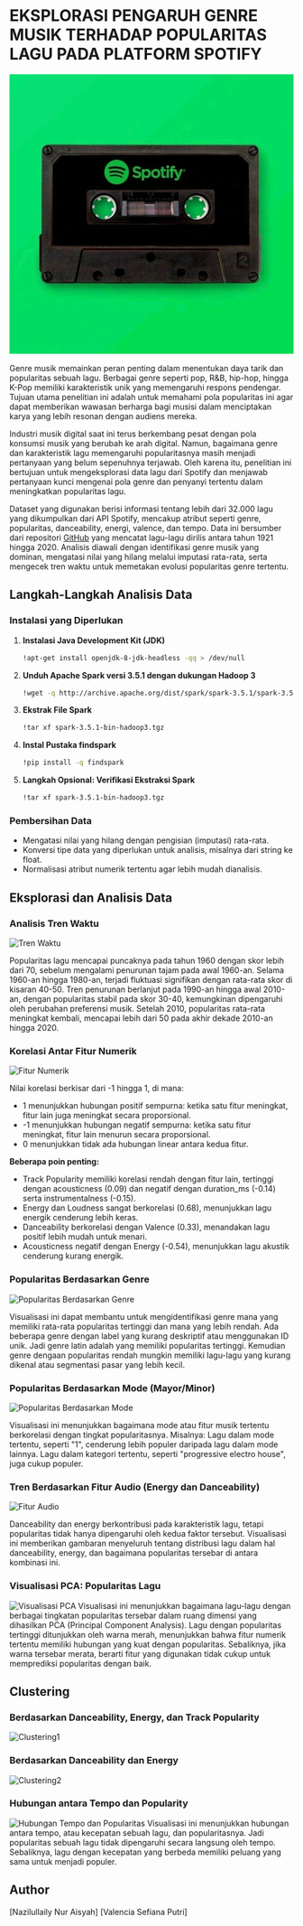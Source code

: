 # **EKSPLORASI PENGARUH GENRE MUSIK TERHADAP POPULARITAS LAGU PADA PLATFORM SPOTIFY**

![Spotify](assets/Spotify.jpg)

Genre musik memainkan peran penting dalam menentukan daya tarik dan popularitas sebuah lagu. Berbagai genre seperti pop, R&B, hip-hop, hingga K-Pop memiliki karakteristik unik yang memengaruhi respons pendengar. Tujuan utama penelitian ini adalah untuk memahami pola popularitas ini agar dapat memberikan wawasan berharga bagi musisi dalam menciptakan karya yang lebih resonan dengan audiens mereka.

Industri musik digital saat ini terus berkembang pesat dengan pola konsumsi musik yang berubah ke arah digital. Namun, bagaimana genre dan karakteristik lagu memengaruhi popularitasnya masih menjadi pertanyaan yang belum sepenuhnya terjawab. Oleh karena itu, penelitian ini bertujuan untuk mengeksplorasi data lagu dari Spotify dan menjawab pertanyaan kunci mengenai pola genre dan penyanyi tertentu dalam meningkatkan popularitas lagu.

Dataset yang digunakan berisi informasi tentang lebih dari 32.000 lagu yang dikumpulkan dari API Spotify, mencakup atribut seperti genre, popularitas, danceability, energi, valence, dan tempo. Data ini bersumber dari repositori [GitHub](https://github.com/rfordatascience/tidytuesday/blob/master/data/2020/2020-01-21/readme.md) yang mencatat lagu-lagu dirilis antara tahun 1921 hingga 2020. Analisis diawali dengan identifikasi genre musik yang dominan, mengatasi nilai yang hilang melalui imputasi rata-rata, serta mengecek tren waktu untuk memetakan evolusi popularitas genre tertentu.

## **Langkah-Langkah Analisis Data**
### **Instalasi yang Diperlukan**
1. **Instalasi Java Development Kit (JDK)**
    ```bash
    !apt-get install openjdk-8-jdk-headless -qq > /dev/null
    ```
2. **Unduh Apache Spark versi 3.5.1 dengan dukungan Hadoop 3**
    ```bash
    !wget -q http://archive.apache.org/dist/spark/spark-3.5.1/spark-3.5.1-bin-hadoop3.tgz
    ```
3. **Ekstrak File Spark**
    ```bash
    !tar xf spark-3.5.1-bin-hadoop3.tgz
    ```
4. **Instal Pustaka findspark**
    ```bash
    !pip install -q findspark
    ```
5. **Langkah Opsional: Verifikasi Ekstraksi Spark**
   ```bash
   !tar xf spark-3.5.1-bin-hadoop3.tgz
    ```
### **Pembersihan Data**
- Mengatasi nilai yang hilang dengan pengisian (imputasi) rata-rata.
- Konversi tipe data yang diperlukan untuk analisis, misalnya dari string ke float.
- Normalisasi atribut numerik tertentu agar lebih mudah dianalisis.

## **Eksplorasi dan Analisis Data**
### **Analisis Tren Waktu**
![Tren Waktu](assets/Tren@20Waktu.png)

Popularitas lagu mencapai puncaknya pada tahun 1960 dengan skor lebih dari 70, sebelum mengalami penurunan tajam pada awal 1960-an. Selama 1960-an hingga 1980-an, terjadi fluktuasi signifikan dengan rata-rata skor di kisaran 40-50. Tren penurunan berlanjut pada 1990-an hingga awal 2010-an, dengan popularitas stabil pada skor 30-40, kemungkinan dipengaruhi oleh perubahan preferensi musik. Setelah 2010, popularitas rata-rata meningkat kembali, mencapai lebih dari 50 pada akhir dekade 2010-an hingga 2020.

### **Korelasi Antar Fitur Numerik**
![Fitur Numerik](assets/Korelasi@20Antar@20Fitur@20Numerik.png)

Nilai korelasi berkisar dari -1 hingga 1, di mana:
- 1 menunjukkan hubungan positif sempurna: ketika satu fitur meningkat, fitur lain juga meningkat secara proporsional.
- -1 menunjukkan hubungan negatif sempurna: ketika satu fitur meningkat, fitur lain menurun secara proporsional.
- 0 menunjukkan tidak ada hubungan linear antara kedua fitur.

**Beberapa poin penting:**
- Track Popularity memiliki korelasi rendah dengan fitur lain, tertinggi dengan acousticness (0.09) dan negatif dengan duration_ms (-0.14) serta instrumentalness (-0.15).
- Energy dan Loudness sangat berkorelasi (0.68), menunjukkan lagu energik cenderung lebih keras.
- Danceability berkorelasi dengan Valence (0.33), menandakan lagu positif lebih mudah untuk menari.
- Acousticness negatif dengan Energy (-0.54), menunjukkan lagu akustik cenderung kurang energik.

### **Popularitas Berdasarkan Genre**
![Popularitas Berdasarkan Genre](assets/Popularitas@20Berdasarkan@20Genre.png)

Visualisasi ini dapat membantu untuk mengidentifikasi genre mana yang memiliki rata-rata popularitas tertinggi dan mana yang lebih rendah. Ada beberapa genre dengan label yang kurang deskriptif atau menggunakan ID unik.
Jadi genre latin adalah yang memiliki popularitas tertinggi. Kemudian genre dengaan popularitas rendah mungkin memiliki lagu-lagu yang kurang dikenal atau segmentasi pasar yang lebih kecil.

### **Popularitas Berdasarkan Mode (Mayor/Minor)**
![Popularitas Berdasarkan Mode](assets/Popularitas@20Berdasarkan@20Mode.png)

Visualisasi ini menunjukkan bagaimana mode atau fitur musik tertentu berkorelasi dengan tingkat popularitasnya. Misalnya: Lagu dalam mode tertentu, seperti "1", cenderung lebih populer daripada lagu dalam mode lainnya. Lagu dalam kategori tertentu, seperti "progressive electro house", juga cukup populer.

### **Tren Berdasarkan Fitur Audio (Energy dan Danceability)**
![Fitur Audio](assets/Tren@20Berdasarkan@20Fitur@20Audio.png)

Danceability dan energy berkontribusi pada karakteristik lagu, tetapi popularitas tidak hanya dipengaruhi oleh kedua faktor tersebut. Visualisasi ini memberikan gambaran menyeluruh tentang distribusi lagu dalam hal danceability, energy, dan bagaimana popularitas tersebar di antara kombinasi ini.

### **Visualisasi PCA: Popularitas Lagu**
![Visualisasi PCA](assets/Visualisasi@20PCA.png)
Visualisasi ini menunjukkan bagaimana lagu-lagu dengan berbagai tingkatan popularitas tersebar dalam ruang dimensi yang dihasilkan PCA (Principal Component Analysis). Lagu dengan popularitas tertinggi ditunjukkan oleh warna merah, menunjukkan bahwa fitur numerik tertentu memiliki hubungan yang kuat dengan popularitas. Sebaliknya, jika warna tersebar merata, berarti fitur yang digunakan tidak cukup untuk memprediksi popularitas dengan baik.

## **Clustering**
### **Berdasarkan Danceability, Energy, dan Track Popularity**
![Clustering1](assets/Clustering@20Berdasarkan@20danceability,@20energy,@20dan@20popularitas.png)
### **Berdasarkan Danceability dan Energy**
![Clustering2](assets/Clustering@20Berdasarkan@20Danceability@20dan@20Energy.png)
### **Hubungan antara Tempo dan Popularity**
![Hubungan Tempo dan Popularitas](assets/Hubungan@20antara@20Tempo@20dan@20Popularitas.png)
Visualisasi ini menunjukkan hubungan antara tempo, atau kecepatan sebuah lagu, dan popularitasnya. Jadi popularitas sebuah lagu tidak dipengaruhi secara langsung oleh tempo. Sebaliknya, lagu dengan kecepatan yang berbeda memiliki peluang yang sama untuk menjadi populer.

## Author
[Nazilullaily Nur Aisyah]
[Valencia Sefiana Putri]
